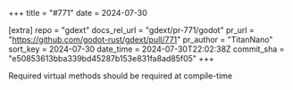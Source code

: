+++
title = "#771"
date = 2024-07-30

[extra]
repo = "gdext"
docs_rel_url = "gdext/pr-771/godot"
pr_url = "https://github.com/godot-rust/gdext/pull/771"
pr_author = "TitanNano"
sort_key = 2024-07-30
date_time = 2024-07-30T22:02:38Z
commit_sha = "e50853613bba339bd45287b153e831fa8ad85f05"
+++

Required virtual methods should be required at compile-time
